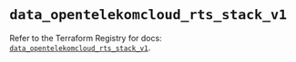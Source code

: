 # `data_opentelekomcloud_rts_stack_v1`

Refer to the Terraform Registry for docs: [`data_opentelekomcloud_rts_stack_v1`](https://registry.terraform.io/providers/opentelekomcloud/opentelekomcloud/1.36.15/docs/data-sources/rts_stack_v1).
